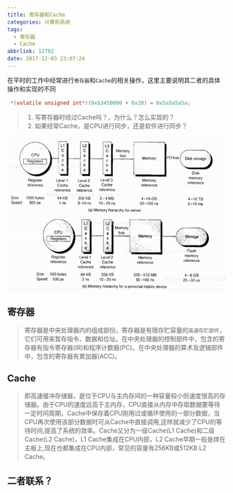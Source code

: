 ```yaml
---
title: 寄存器和Cache
categories: 计算机系统
tags:
  - 寄存器
  - Cache
abbrlink: 12702
date: 2017-12-03 23:07:24
---
```



在平时的工作中经常进行`寄存器`和`Cache`的相关操作，这里主要说明其二者的具体操作和实现的不同


``` C
 *(volatile unsigned int*)(0xb3450000 + 0x20) = 0x5a5a5a5a;
```

>1. 写寄存器时经过Cache吗？，为什么？怎么实现的？
>2. 如果经常Cache，是CPU进行同步，还是软件进行同步？

<!--more-->

![cpu_memory_struct](/images/cpu_memory_struct.png)

## 寄存器

>寄存器是中央处理器内的组成部份。寄存器是有限存贮容量的`高速存贮部件`，它们可用来暂存指令、数据和位址。在中央处理器的控制部件中，包含的寄存器有指令寄存器(IR)和程序计数器(PC)。在中央处理器的算术及逻辑部件中，包含的寄存器有累加器(ACC)。




## Cache

>即高速缓冲存储器，是位于CPU与主内存间的一种容量较小但速度很高的存储器。由于CPU的速度远高于主内存，CPU直接从内存中存取数据要等待一定时间周期，Cache中保存着CPU刚用过或循环使用的一部分数据，当CPU再次使用该部分数据时可从Cache中直接调用,这样就减少了CPU的等待时间,提高了系统的效率。Cache又分为一级Cache(L1 Cache)和二级Cache(L2 Cache)，L1 Cache集成在CPU内部，L2 Cache早期一般是焊在主板上,现在也都集成在CPU内部，常见的容量有256KB或512KB L2 Cache。

## 二者联系？
